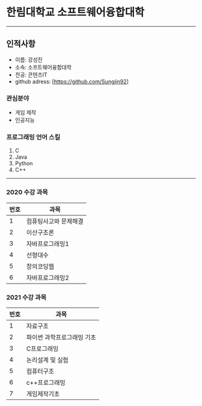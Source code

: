 # 한림대학교 소프트웨어융합대학
---
## 인적사항
* 이름: 강성진
* 소속: 소프트웨어융합대학
* 전공: 콘텐츠IT
* github adress: [https://github.com/Sungjin92]

[https://github.com/Sungjin92]:https://github.com/Sungjin92
### 관심분야

* 게임 제작
* 인공지능

### 프로그래밍 언어 스킬
1. C
2. Java
3. Python
4. C++

---

### 2020 수강 과목
|번호|과목|
|---|---|
|1|컴퓨팅사고와 문제해결|
|2|이산구조론|
|3|자바프로그래밍1|
|4|선형대수|
|5|창의코딩웹|
|6|자바프로그래밍2|

### 2021 수강 과목
|번호|과목|
|---|---|
|1|자료구조|
|2|파이썬 과학프로그래밍 기초|
|3|C프로그래밍|
|4|논리설계 및 실험|
|5|컴퓨터구조|
|6|c++프로그래밍|
|7|게임제작기초|
